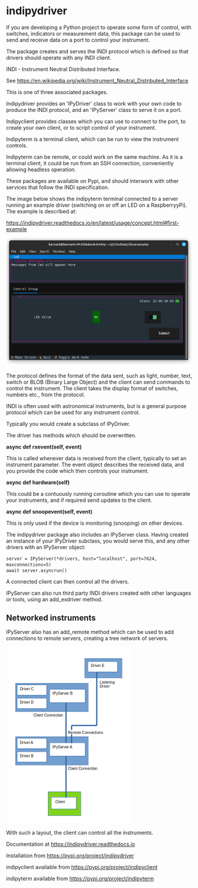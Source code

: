 # indipydriver

If you are developing a Python project to operate some form of control, with switches, indicators or measurement data, this package can be used to send and receive data on a port to control your instrument.

The package creates and serves the INDI protocol which is defined so that drivers should operate with any INDI client.

INDI - Instrument Neutral Distributed Interface.

See https://en.wikipedia.org/wiki/Instrument_Neutral_Distributed_Interface

This is one of three associated packages.

Indipydriver provides an 'IPyDriver' class to work with your own code to produce the INDI protocol, and an 'IPyServer' class to serve it on a port.

Indipyclient provides classes which you can use to connect to the port, to create your own client, or to script control of your instrument.

Indipyterm is a terminal client, which can be run to view the instrument controls.


Indipyterm can be remote, or could work on the same machine. As it is a terminal client, it could be run from an SSH connection, conveniently allowing headless operation.

These packages are available on Pypi, and should interwork with other services that follow the INDI specification.

The image below shows the indipyterm terminal connected to a server running an example driver (switching on or off an LED on a RaspberryyPi). The example is described at:

https://indipydriver.readthedocs.io/en/latest/usage/concept.html#first-example


![Terminal screenshot](https://github.com/bernie-skipole/indipydriver/raw/main/docs/source/usage/images/image3.png)


The protocol defines the format of the data sent, such as light, number, text, switch or BLOB (Binary Large Object) and the client can send commands to control the instrument.  The client takes the display format of switches, numbers etc., from the protocol.

INDI is often used with astronomical instruments, but is a general purpose protocol which can be used for any instrument control.

Typically you would create a subclass of IPyDriver.

The driver has methods which should be overwritten.

**async def rxevent(self, event)**

This is called whenever data is received from the client, typically to set an instrument parameter. The event object describes the received data, and you provide the code which then controls your instrument.

**async def hardware(self)**

This could be a contuously running coroutine which you can use to operate your instruments, and if required send updates to the client.

**async def snoopevent(self, event)**

This is only used if the device is monitoring (snooping) on other devices.

The indipydriver package also includes an IPyServer class. Having created an instance of your IPyDriver subclass, you would serve this, and any other drivers with an IPyServer object:

    server = IPyServer(*drivers, host="localhost", port=7624, maxconnections=5)
    await server.asyncrun()

A connected client can then control all the drivers.

IPyServer can also run third party INDI drivers created with other languages or tools, using an add\_exdriver method.

## Networked instruments

IPyServer also has an add\_remote method which can be used to add connections to remote servers, creating a tree network of servers.

![INDI Network](https://github.com/bernie-skipole/indipydriver/raw/main/docs/source/usage/images/rem2.png)

With such a layout, the client can control all the instruments.

Documentation at https://indipydriver.readthedocs.io

Installation from https://pypi.org/project/indipydriver

indipyclient available from https://pypi.org/project/indipyclient

indipyterm available from https://pypi.org/project/indipyterm

